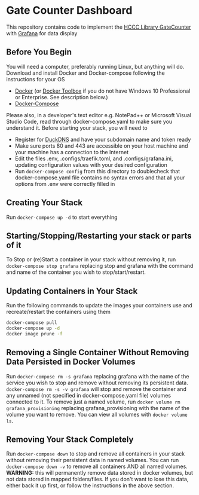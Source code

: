 # Gate Counter Dashboard

This repository contains code to implement the [HCCC Library GateCounter](https://github.com/squash-/HCCC-Library-GateCounter-Scripts) with [Grafana](https://grafana.com/) for data display

## Before You Begin

You will need a computer, preferably running Linux, but anything will do.  Download and install Docker and Docker-compose following the instructions for your OS

* [Docker](https://www.docker.com/community-edition) (or [Docker Toolbox](https://docs.docker.com/toolbox/toolbox_install_windows/) if you do not have Windows 10 Professional or Enterprise.  See description below.)
* [Docker-Compose](https://docs.docker.com/compose/install/)

Please also, in a developer's text editor e.g. NotePad++ or Microsoft Visual Studio Code, read through docker-compose.yaml to make sure you understand it.  Before starting your stack, you will need to

* Register for [DuckDNS](https://www.duckdns.org/) and have your subdomain name and token ready
* Make sure ports 80 and 443 are accessible on your host machine and your machine has a connection to the Internet
* Edit the files .env, .configs/traefik.toml, and .configs/grafana.ini, updating configuration values with your desired configuration
* Run `docker-compose config` from this directory to doublecheck that docker-compose.yaml file contains no syntax errors and that all your options from .env were correctly filled in

## Creating Your Stack

Run `docker-compose up -d` to start everything

## Starting/Stopping/Restarting your stack or parts of it

To Stop or (re)Start a container in your stack without removing it, run `docker-compose stop grafana` replacing stop and grafana with the command and name of the container you wish to stop/start/restart.

## Updating Containers in Your Stack

Run the following commands to update the images your containers use and recreate/restart the containers using them

```bash
docker-compose pull
docker-compose up -d
docker image prune -f
```

## Removing a Single Container Without Removing Data Persisted in Docker Volumes

Run `docker-compose rm -s grafana` replacing grafana with the name of the service you wish to stop and remove without removing its persistent data. `docker-compose rm -s -v grafana` will stop and remove the container and any unnamed (not specified in docker-compose.yaml file) volumes connected to it.  To remove just a named volume, run `docker volume rm grafana_provisioning` replacing grafana_provisioning with the name of the volume you want to remove.  You can view all volumes with `docker volume ls`.

## Removing Your Stack Completely

Run `docker-compose down` to stop and remove all containers in your stack without removing their persistent data in named volumes.  You can run `docker-compose down -v` to remove all containers AND all named volumes.  **WARNING:** this will permanently remove data stored in docker volumes, but not data stored in mapped folders/files.  If you don't want to lose this data, either back it up first, or follow the instructions in the above section.
